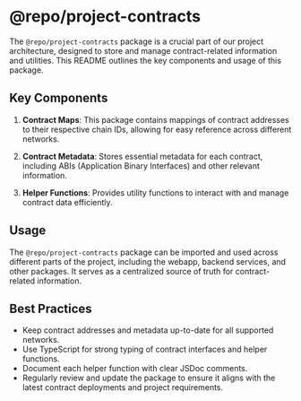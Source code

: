 # @repo/project-contracts

The `@repo/project-contracts` package is a crucial part of our project architecture, designed to store and manage contract-related information and utilities. This README outlines the key components and usage of this package.

## Key Components

1. **Contract Maps**: This package contains mappings of contract addresses to their respective chain IDs, allowing for easy reference across different networks.

2. **Contract Metadata**: Stores essential metadata for each contract, including ABIs (Application Binary Interfaces) and other relevant information.

3. **Helper Functions**: Provides utility functions to interact with and manage contract data efficiently.

## Usage

The `@repo/project-contracts` package can be imported and used across different parts of the project, including the webapp, backend services, and other packages. It serves as a centralized source of truth for contract-related information.

## Best Practices

- Keep contract addresses and metadata up-to-date for all supported networks.
- Use TypeScript for strong typing of contract interfaces and helper functions.
- Document each helper function with clear JSDoc comments.
- Regularly review and update the package to ensure it aligns with the latest contract deployments and project requirements.

